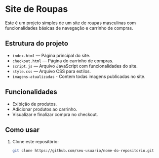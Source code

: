 # Site de Roupas

Este é um projeto simples de um site de roupas masculinas com funcionalidades básicas de navegação e carrinho de compras.

## Estrutura do projeto

- `index.html` — Página principal do site.
- `checkout.html` — Página do carrinho de compras.
- `script.js` — Arquivo JavaScript com funcionalidades do site.
- `style.css` — Arquivo CSS para estilos.
- `imagens-atualizadas` - Contem todas imagens publicadas no site.

## Funcionalidades

- Exibição de produtos.
- Adicionar produtos ao carrinho.
- Visualizar e finalizar compra no checkout.

## Como usar

1. Clone este repositório:
   ```bash
   git clone https://github.com/seu-usuario/nome-do-repositorio.git
 